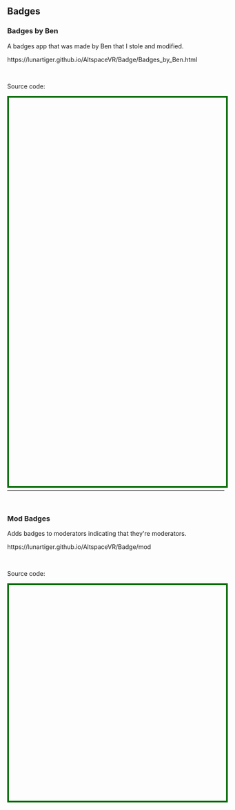 <h2>Badges</h2>
<h3>Badges by Ben</h3>
<p>A badges app that was made by Ben that I stole and modified.</p>
<p><a href="https://lunartiger.github.io/AltspaceVR/Badge/Badges_by_Ben.html" style="text-decoration:none">https://lunartiger.github.io/AltspaceVR/Badge/Badges_by_Ben.html</a></p>
<br>
<p>Source code:</p>
<div id='rawfile0' style="border: 0;max-width:100%;max-height:95%;height:900px;width:705px;display: inline-block;">
	<pre id="thePre0" style="text-align:left; background:transparent; color: green;max-width:100%;max-height:100%;height:900px;width:705px;border: 4px solid #006900;margin: auto;overflow: scroll;display: block;"></pre>
</div>
<script>
	fetch('https://raw.githubusercontent.com/LunarTiger/AltspaceVR/master/Badge/Badges_by_Ben.html')
	.then(body=>body.text())
	.then(body=>{
		document.getElementById('thePre0').innerText = body;
	})
</script>
<br>
<hr />
<br>
<h3>Mod Badges</h3>
<p>Adds badges to moderators indicating that they're moderators.</p>
<p><a href="https://lunartiger.github.io/AltspaceVR/Badge/mod" style="text-decoration:none">https://lunartiger.github.io/AltspaceVR/Badge/mod</a></p>
<br>
<p>Source code:</p>
<div id='rawfile1' style="border: 0;max-width:100%;max-height:95%;height:500px;width:705px;display: inline-block;">
	<pre id="thePre1" style="text-align:left; background:transparent; color: green;max-width:100%;max-height:100%;height:900px;width:705px;border: 4px solid #006900;margin: auto;overflow: scroll;display: block;"></pre>
</div>
<script>
	fetch('https://raw.githubusercontent.com/LunarTiger/AltspaceVR/master/Badge/mod/index.html')
	.then(body=>body.text())
	.then(body=>{
		document.getElementById('thePre1').innerText = body;
	})
</script>
<hr style="height:50px; visibility:hidden;" />
